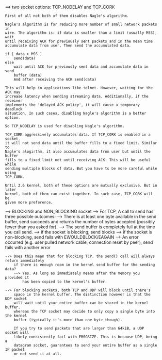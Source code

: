 ==> two socket options: TCP_NODELAY and TCP_CORK

	First of all not both of them disables Nagle's algorithm.

	Nagle's algorithm is for reducing more number of small network packets in
	wire. The algorithm is: if data is smaller than a limit (usually MSS), wait
	until receiving ACK for previously sent packets and in the mean time
	accumulate data from user. Then send the accumulated data.

	if [ data > MSS ]
	    send(data)
	else
	    wait until ACK for previously sent data and accumulate data in send
		buffer (data)
	    And after receiving the ACK send(data)

	This will help in applications like telnet. However, waiting for the ACK may
	increase latency when sending streaming data. Additionally, if the receiver
	implements the 'delayed ACK policy', it will cause a temporary deadlock
	situation. In such cases, disabling Nagle's algorithm is a better option.

	So TCP_NODELAY is used for disabling Nagle's algorithm.

	TCP_CORK aggressively accumulates data. If TCP_CORK is enabled in a socket,
	it will not send data until the buffer fills to a fixed limit. Similar to
	Nagle's alogirthm, it also accumulates data from user but until the buffer
	fills to a fixed limit not until receiving ACK. This will be useful while
	sending multiple blocks of data. But you have to be more careful while using
	TCP_CORK.

	Until 2.6 kernel, both of these options are mutually exclusive. But in later
	kernel, both of them can exist together. In such case, TCP_CORK will be
	given more preference.

==> BLOCKING and NON_BLOCKING socket
	--> For TCP, A call to send has three possible outcomes:
		--> There is at least one byte available in the send buffer, send succeeds and
			returns the number of bytes accepted (possibly fewer than you asked for).
		--> The send buffer is completely full at the time you call send.
			--> if the socket is blocking, send blocks
			--> if the socket is non-blocking, send fails with EWOULDBLOCK/EAGAIN
		--> An error occurred (e.g. user pulled network cable, connection reset
			by peer), send fails with another error

	--> Does this mean that for blocking TCP, the send() call will always return immediately
		if there is enough room in the kernel send buffer for the sending data?
		--> Yes. As long as immediately means after the memory you provided it
			has been copied to the kernel's buffer.

	--> For blocking sockets, both TCP and UDP will block until there's
		space in the kernel buffer. The distinction however is that the UDP socket
		will wait until your entire buffer can be stored in the kernel buffer,
		whereas the TCP socket may decide to only copy a single byte into the kernel
		buffer (typically it's more than one byte though).

		If you try to send packets that are larger than 64kiB, a UDP socket will
		likely consistently fail with EMSGSIZE. This is because UDP, being a
		datagram socket, guarantees to send your entire buffer as a single IP packet
		or not send it at all.
